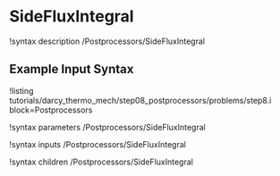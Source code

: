 # SideFluxIntegral

!syntax description /Postprocessors/SideFluxIntegral

## Example Input Syntax

!listing tutorials/darcy_thermo_mech/step08_postprocessors/problems/step8.i block=Postprocessors

!syntax parameters /Postprocessors/SideFluxIntegral

!syntax inputs /Postprocessors/SideFluxIntegral

!syntax children /Postprocessors/SideFluxIntegral
